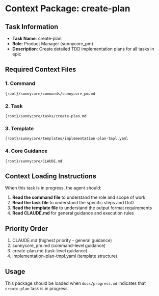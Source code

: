 # Context Package: create-plan

## Task Information
- **Task Name**: create-plan
- **Role**: Product Manager (sunnycore_pm)
- **Description**: Create detailed TDD implementation plans for all tasks in epic

## Required Context Files

### 1. Command
```
{root}/sunnycore/commands/sunnycore_pm.md
```

### 2. Task
```
{root}/sunnycore/tasks/create-plan.md
```

### 3. Template
```
{root}/sunnycore/templates/implementation-plan-tmpl.yaml
```

### 4. Core Guidance
```
{root}/sunnycore/CLAUDE.md
```

## Context Loading Instructions

When this task is in progress, the agent should:

1. **Read the command file** to understand the role and scope of work
2. **Read the task file** to understand the specific steps and DoD
3. **Read the template file** to understand the output format requirements
4. **Read CLAUDE.md** for general guidance and execution rules

## Priority Order
1. CLAUDE.md (highest priority - general guidance)
2. sunnycore_pm.md (command-level guidance)
3. create-plan.md (task-level guidance)
4. implementation-plan-tmpl.yaml (template structure)

## Usage
This package should be loaded when `docs/progress.md` indicates that `create-plan` task is in progress.

